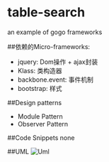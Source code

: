 table-search
============

an example of gogo frameworks

##依赖的Micro-frameworks:

+ jquery: Dom操作 + ajax封装
+ Klass: 类构造器
+ backbone.event: 事件机制
+ bootstrap: 样式

##Design patterns

+ Module Pattern
+ Observer Pattern

##Code Snippets
none

##UML
![Uml](/qiaosu/table-search/raw/master/static/tablesearch_uml.png)